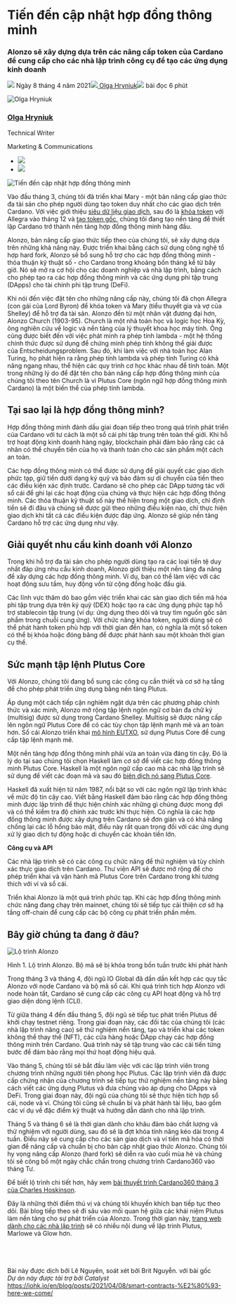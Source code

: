 # Tiến đến cập nhật hợp đồng thông minh

### **Alonzo sẽ xây dựng dựa trên các nâng cấp token của Cardano để cung cấp cho các nhà lập trình công cụ để tạo các ứng dụng kinh doanh**

![](img/2021-04-08-smart-contracts-%E2%80%93-here-we-come.002.png) Ngày 8 tháng 4 năm 2021![](img/2021-04-08-smart-contracts-%E2%80%93-here-we-come.002.png)[ Olga Hryniuk](tmp//en/blog/authors/olga-hryniuk/page-1/)![](img/2021-04-08-smart-contracts-%E2%80%93-here-we-come.003.png) bài đọc 6 phút

![Olga Hryniuk](img/2021-04-08-smart-contracts-%E2%80%93-here-we-come.004.png)[](tmp//en/blog/authors/olga-hryniuk/page-1/)

### [**Olga Hryniuk**](tmp//en/blog/authors/olga-hryniuk/page-1/)

Technical Writer

Marketing &amp; Communications

- ![](img/2021-04-08-smart-contracts-%E2%80%93-here-we-come.005.png)[](https://www.linkedin.com/in/olga-hryniuk-1094a3160/ "LinkedIn")
- ![](img/2021-04-08-smart-contracts-%E2%80%93-here-we-come.006.png)[](https://github.com/olgahryniuk "GitHub")

![Tiến đến cập nhật hợp đồng thông minh](img/2021-04-08-smart-contracts-%E2%80%93-here-we-come.007.jpeg)

Vào đầu tháng 3, chúng tôi đã triển khai Mary - một bản nâng cấp giao thức đa tài sản cho phép người dùng tạo token duy nhất cho các giao dịch trên Cardano. Với việc giới thiệu [siêu dữ liệu giao dịch](https://iohk.io/en/blog/posts/2020/10/29/bringing-new-value-and-utility-to-the-cardano-blockchain/), sau đó là [khóa token](https://iohk.io/en/blog/posts/2020/12/02/goguen-brings-token-locking-to-cardano/) với Allegra vào tháng 12 và [tạo token gốc](https://iohk.io/en/blog/posts/2021/02/18/building-native-tokens-on-cardano-for-pleasure-and-profit/), chúng tôi đang tạo nền tảng để thiết lập Cardano trở thành nền tảng hợp đồng thông minh hàng đầu.

Alonzo, bản nâng cấp giao thức tiếp theo của chúng tôi, sẽ xây dựng dựa trên những khả năng này. Được triển khai bằng cách sử dụng công nghệ tổ hợp hard fork, Alonzo sẽ bổ sung hỗ trợ cho các hợp đồng thông minh - thỏa thuận kỹ thuật số - cho Cardano trong khoảng bốn tháng kể từ bây giờ. Nó sẽ mở ra cơ hội cho các doanh nghiệp và nhà lập trình, bằng cách cho phép tạo ra các hợp đồng thông minh và các ứng dụng phi tập trung (DApps) cho tài chính phi tập trung (DeFi).

Khi nói đến việc đặt tên cho những nâng cấp này, chúng tôi đã chọn Allegra (con gái của Lord Byron) để khóa token và Mary (tiểu thuyết gia và vợ của Shelley) để hỗ trợ đa tài sản. Alonzo đến từ một nhân vật đương đại hơn, Alonzo Church (1903-95). Church là một nhà toán học và logic học Hoa Kỳ, ông nghiên cứu về logic và nền tảng của lý thuyết khoa học máy tính. Ông cũng được biết đến với việc phát minh ra phép tính lambda - một hệ thống chính thức được sử dụng để chứng minh phép tính không thể giải được của Entscheidungsproblem. Sau đó, khi làm việc với nhà toán học Alan Turing, họ phát hiện ra rằng phép tính lambda và phép tính Turing có khả năng ngang nhau, thể hiện các quy trình cơ học khác nhau để tính toán. Một trong những lý do để đặt tên cho bản nâng cấp hợp đồng thông minh của chúng tôi theo tên Church là vì Plutus Core (ngôn ngữ hợp đồng thông minh Cardano) là một biến thể của phép tính lambda.

## **Tại sao lại là hợp đồng thông minh?**

Hợp đồng thông minh đánh dấu giai đoạn tiếp theo trong quá trình phát triển của Cardano với tư cách là một sổ cái phi tập trung trên toàn thế giới. Khi hỗ trợ hoạt động kinh doanh hàng ngày, blockchain phải đảm bảo rằng các cá nhân có thể chuyển tiền của họ và thanh toán cho các sản phẩm một cách an toàn.

Các hợp đồng thông minh có thể được sử dụng để giải quyết các giao dịch phức tạp, giữ tiền dưới dạng ký quỹ và bảo đảm sự di chuyển của tiền theo các điều kiện xác định trước. Cardano sẽ cho phép các DApp tương tác với sổ cái để ghi lại các hoạt động của chúng và thực hiện các hợp đồng thông minh. Các thỏa thuận kỹ thuật số này thể hiện trong một giao dịch, chỉ định tiền sẽ đi đâu và chúng sẽ được gửi theo những điều kiện nào, chỉ thực hiện giao dịch khi tất cả các điều kiện được đáp ứng. Alonzo sẽ giúp nền tảng Cardano hỗ trợ các ứng dụng như vậy.

## **Giải quyết nhu cầu kinh doanh với Alonzo**

Trong khi hỗ trợ đa tài sản cho phép người dùng tạo ra các loại tiền tệ duy nhất đáp ứng nhu cầu kinh doanh, Alonzo giới thiệu một nền tảng đa năng để xây dựng các hợp đồng thông minh. Ví dụ, bạn có thể làm việc với các hoạt động sưu tầm, huy động vốn từ cộng đồng hoặc đấu giá.

Các lĩnh vực thăm dò bao gồm việc triển khai các sàn giao dịch tiền mã hóa phi tập trung dựa trên ký quỹ (DEX) hoặc tạo ra các ứng dụng phức tạp hỗ trợ stablecoin tập trung (ví dụ: ứng dụng theo dõi và truy tìm nguồn gốc sản phẩm trong chuỗi cung ứng). Với chức năng khóa token, người dùng sẽ có thể phát hành token phù hợp với thời gian đến hạn, có nghĩa là một số token có thể bị khóa hoặc đóng băng để được phát hành sau một khoản thời gian cụ thể.

## **Sức mạnh tập lệnh Plutus Core**

Với Alonzo, chúng tôi đang bổ sung các công cụ cần thiết và cơ sở hạ tầng để cho phép phát triển ứng dụng bằng nền tảng Plutus.

Áp dụng một cách tiếp cận nghiêm ngặt dựa trên các phương pháp chính thức và xác minh, Alonzo mở rộng tập lệnh ngôn ngữ cơ bản đa chữ ký (multisig) được sử dụng trong Cardano Shelley. Multisig sẽ được nâng cấp lên ngôn ngữ Plutus Core để có các tùy chọn tập lệnh mạnh mẽ và an toàn hơn. Sổ cái Alonzo triển khai [mô hình EUTXO](https://iohk.io/en/blog/posts/2021/03/12/cardanos-extended-utxo-accounting-model-part-2/), sử dụng Plutus Core để cung cấp tập lệnh mạnh mẽ.

Một nền tảng hợp đồng thông minh phải vừa an toàn vừa đáng tin cậy. Đó là lý do tại sao chúng tôi chọn Haskell làm cơ sở để viết các hợp đồng thông minh Plutus Core. Haskell là một ngôn ngữ cấp cao mà các nhà lập trình sẽ sử dụng để viết các đoạn mã và sau đó [biên dịch nó sang Plutus Core](https://iohk.io/en/blog/posts/2021/02/02/plutus-tx-compiling-haskell-into-plutus-core/).

Haskell đã xuất hiện từ năm 1987, nổi bật so với các ngôn ngữ lập trình khác về mức độ tin cậy cao. Viết bằng Haskell đảm bảo rằng các hợp đồng thông minh được lập trình để thực hiện chính xác những gì chúng được mong đợi và có thể kiểm tra độ chính xác trước khi thực hiện. Có nghĩa là các hợp đồng thông minh được xây dựng trên Cardano sẽ đơn giản và có khả năng chống lại các lỗ hổng bảo mật, điều này rất quan trọng đối với các ứng dụng xử lý giao dịch tự động hoặc di chuyển các khoản tiền lớn.

**Công cụ và API**

Các nhà lập trình sẽ có các công cụ chức năng để thử nghiệm và tùy chỉnh xác thực giao dịch trên Cardano. Thư viện API sẽ được mở rộng để cho phép triển khai và vận hành mã Plutus Core trên Cardano trong khi tương thích với ví và sổ cái.

Triển khai Alonzo là một quá trình phức tạp. Khi các hợp đồng thông minh chức năng đang chạy trên mainnet, chúng tôi sẽ tiếp tục cải thiện cơ sở hạ tầng off-chain để cung cấp các bộ công cụ phát triển phần mềm.

## **Bây giờ chúng ta đang ở đâu?**

![Lộ trình Alonzo](img/2021-04-08-smart-contracts-%E2%80%93-here-we-come.008.jpeg)

Hình 1. Lộ trình Alonzo. Bộ mã sẽ bị khóa trong bốn tuần trước khi phát hành

Trong tháng 3 và tháng 4, đội ngũ IO Global đã dần dần kết hợp các quy tắc Alonzo với node Cardano và bộ mã sổ cái. Khi quá trình tích hợp Alonzo với node hoàn tất, Cardano sẽ cung cấp các công cụ API hoạt động và hỗ trợ giao diện dòng lệnh (CLI).

Từ giữa tháng 4 đến đầu tháng 5, đội ngũ sẽ tiếp tục phát triển Plutus để khởi chạy testnet riêng. Trong giai đoạn này, các đối tác của chúng tôi (các nhà lập trình nâng cao) sẽ thử nghiệm nền tảng, tạo và triển khai các token không thể thay thế (NFT), các cửa hàng hoặc DApp chạy các hợp đồng thông minh trên Cardano. Quá trình này sẽ tập trung vào các cải tiến từng bước để đảm bảo rằng mọi thứ hoạt động hiệu quả.

Vào tháng 5, chúng tôi sẽ bắt đầu làm việc với các lập trình viên trong chương trình những người tiên phong học Plutus. Các lập trình viên đã được cấp chứng nhận của chương trình sẽ tiếp tục thử nghiệm nền tảng này bằng cách viết các ứng dụng Plutus và đưa chúng vào áp dụng cho DApps và DeFi. Trong giai đoạn này, đội ngũ của chúng tôi sẽ thực hiện tích hợp sổ cái, node và ví. Chúng tôi cũng sẽ chuẩn bị và phát hành tài liệu, bao gồm các ví dụ về đặc điểm kỹ thuật và hướng dẫn dành cho nhà lập trình.

Tháng 5 và tháng 6 sẽ là thời gian dành cho khâu đảm bảo chất lượng và thử nghiệm với người dùng, sau đó sẽ là đợt khóa tính năng kéo dài trong 4 tuần. Điều này sẽ cung cấp cho các sàn giao dịch và ví tiền mã hóa có thời gian để nâng cấp và chuẩn bị cho bản cập nhật giao thức Alonzo. Chúng tôi hy vọng nâng cấp Alonzo (hard fork) sẽ diễn ra vào cuối mùa hè và chúng tôi sẽ công bố một ngày chắc chắn trong chương trình Cardano360 vào tháng Tư.

Để biết lộ trình chi tiết hơn, hãy xem [bài thuyết trình Cardano360 tháng 3 của Charles Hoskinson](https://www.youtube.com/watch?v=ULBLgPgxtN8&t=5805s).

Đây là những thời điểm thú vị và chúng tôi khuyến khích bạn tiếp tục theo dõi. Bài blog tiếp theo sẽ đi sâu vào mối quan hệ giữa các khái niệm Plutus làm nền tảng cho sự phát triển của Alonzo. Trong thời gian này, [trang web dành cho các nhà lập trình](https://developers.cardano.org/en/programming-languages/plutus/overview/) sẽ có nhiều nội dung về lập trình Plutus, Marlowe và Glow hơn.<br><br><br><br><br>Bài này được dịch bởi Lê Nguyên, soát xét bởi Brit Nguyễn. <a>với bài gốc</a><br><em>Dự án này được tài trợ bởi Catalyst</em><br>https://iohk.io/en/blog/posts/2021/04/08/smart-contracts-%E2%80%93-here-we-come/

